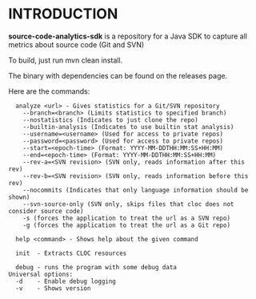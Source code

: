 # INTRODUCTION
__source-code-analytics-sdk__ is a repository for a Java SDK to capture all metrics about source code (Git and SVN)

To build, just run mvn clean install.

The binary with dependencies can be found on the releases page.

Here are the commands:

      analyze <url> - Gives statistics for a Git/SVN repository
        --branch=<branch> (Limits statistics to specified branch)
        --nostatistics (Indicates to just clone the repo)
        --builtin-analysis (Indicates to use builtin stat analysis)
        --username=<username> (Used for access to private repos)
        --password=<password> (Used for access to private repos)
        --start=<epoch-time> (Format: YYYY-MM-DDTHH:MM:SS+HH:MM)
        --end=<epoch-time> (Format: YYYY-MM-DDTHH:MM:SS+HH:MM)
        --rev-a=<SVN revision> (SVN only, reads information after this rev)
        --rev-b=<SVN revision> (SVN only, reads information before this rev)
        --nocommits (Indicates that only language information should be shown)
        --svn-source-only (SVN only, skips files that cloc does not consider source code)
        -s (forces the application to treat the url as a SVN repo)
        -g (forces the application to treat the url as a Git repo)

      help <command> - Shows help about the given command

      init  - Extracts CLOC resources

      debug - runs the program with some debug data
    Universal options:
      -d    - Enable debug logging
      -v    - Shows version
